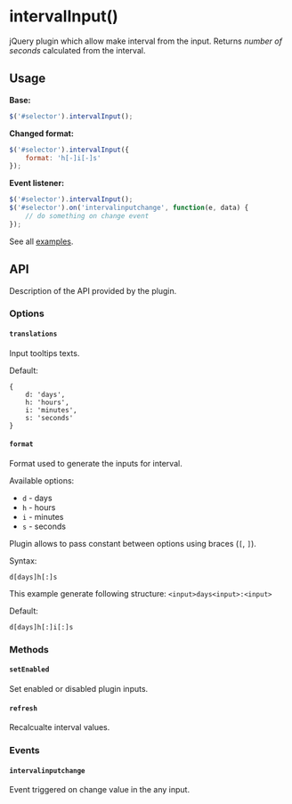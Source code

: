 # intervalInput()
jQuery plugin which allow make interval from the input. Returns _number of seconds_ calculated from the interval.

## Usage

__Base:__
```js
$('#selector').intervalInput();
```

__Changed format:__
```js
$('#selector').intervalInput({
    format: 'h[-]i[-]s'
});
```

__Event listener:__
```js
$('#selector').intervalInput();
$('#selector').on('intervalinputchange', function(e, data) {
    // do something on change event
});
```

See all [examples](http://github.softol.pl/examples/interval-input/index.html).

## API

Description of the API provided by the plugin.

### Options

#### `translations`

Input tooltips texts.

Default:
```
{
    d: 'days',
    h: 'hours',
    i: 'minutes',
    s: 'seconds'
}
```

#### `format`

Format used to generate the inputs for interval.

Available options:
* `d` - days
* `h` - hours
* `i` - minutes
* `s` - seconds

Plugin allows to pass constant between options using braces (`[`, `]`).

Syntax:

`d[days]h[:]s`

This example generate following structure: `<input>days<input>:<input>`

Default:
```
d[days]h[:]i[:]s
```

### Methods

#### `setEnabled`

Set enabled or disabled plugin inputs.

#### `refresh`

Recalcualte interval values.

### Events

#### `intervalinputchange`

Event triggered on change value in the any input.
